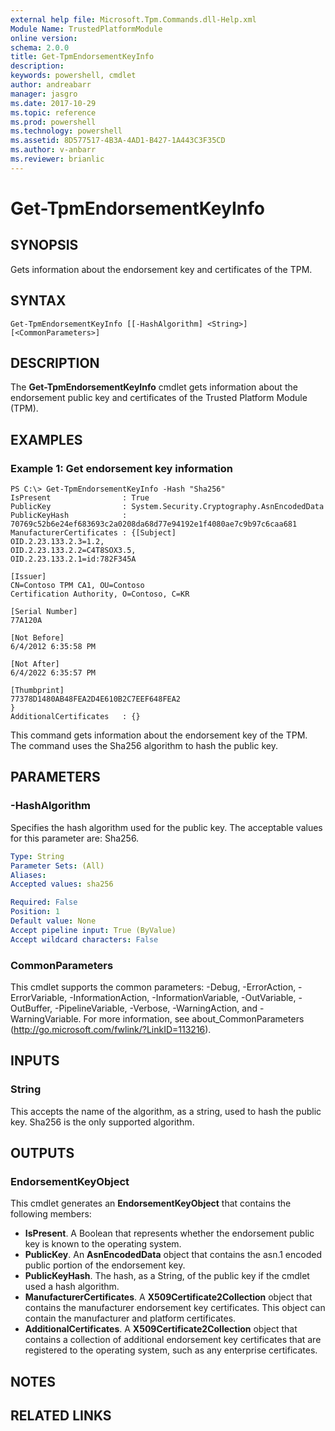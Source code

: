 ```yaml
---
external help file: Microsoft.Tpm.Commands.dll-Help.xml
Module Name: TrustedPlatformModule
online version: 
schema: 2.0.0
title: Get-TpmEndorsementKeyInfo
description: 
keywords: powershell, cmdlet
author: andreabarr
manager: jasgro
ms.date: 2017-10-29
ms.topic: reference
ms.prod: powershell
ms.technology: powershell
ms.assetid: 8D577517-4B3A-4AD1-B427-1A443C3F35CD
ms.author: v-anbarr
ms.reviewer: brianlic
---
```


# Get-TpmEndorsementKeyInfo

## SYNOPSIS
Gets information about the endorsement key and certificates of the TPM.

## SYNTAX

```
Get-TpmEndorsementKeyInfo [[-HashAlgorithm] <String>] [<CommonParameters>]
```

## DESCRIPTION
The **Get-TpmEndorsementKeyInfo** cmdlet gets information about the endorsement public key and certificates of the Trusted Platform Module (TPM).

## EXAMPLES

### Example 1: Get endorsement key information
```
PS C:\> Get-TpmEndorsementKeyInfo -Hash "Sha256"
IsPresent                : True
PublicKey                : System.Security.Cryptography.AsnEncodedData
PublicKeyHash            : 70769c52b6e24ef683693c2a0208da68d77e94192e1f4080ae7c9b97c6caa681
ManufacturerCertificates : {[Subject]
OID.2.23.133.2.3=1.2,
OID.2.23.133.2.2=C4T8SOX3.5,
OID.2.23.133.2.1=id:782F345A

[Issuer]
CN=Contoso TPM CA1, OU=Contoso
Certification Authority, O=Contoso, C=KR

[Serial Number]
77A120A

[Not Before]
6/4/2012 6:35:58 PM

[Not After]
6/4/2022 6:35:57 PM

[Thumbprint]
77378D1480AB48FEA2D4E610B2C7EEF648FEA2
}
AdditionalCertificates   : {}
```

This command gets information about the endorsement key of the TPM.
The command uses the Sha256 algorithm to hash the public key.

## PARAMETERS

### -HashAlgorithm
Specifies the hash algorithm used for the public key.
The acceptable values for this parameter are: Sha256.

```yaml
Type: String
Parameter Sets: (All)
Aliases: 
Accepted values: sha256

Required: False
Position: 1
Default value: None
Accept pipeline input: True (ByValue)
Accept wildcard characters: False
```

### CommonParameters
This cmdlet supports the common parameters: -Debug, -ErrorAction, -ErrorVariable, -InformationAction, -InformationVariable, -OutVariable, -OutBuffer, -PipelineVariable, -Verbose, -WarningAction, and -WarningVariable. For more information, see about_CommonParameters (http://go.microsoft.com/fwlink/?LinkID=113216).

## INPUTS

### String
This accepts the name of the algorithm, as a string, used to hash the public key.
Sha256 is the only supported algorithm.

## OUTPUTS

### EndorsementKeyObject
This cmdlet generates an **EndorsementKeyObject** that contains the following members:

- **IsPresent**. A Boolean that represents whether the endorsement public key is known to the operating system.
- **PublicKey**. An **AsnEncodedData** object that contains the asn.1 encoded public portion of the endorsement key. 
- **PublicKeyHash**. The hash, as a String, of the public key if the cmdlet used a hash algorithm. 
- **ManufacturerCertificates**. A **X509Certificate2Collection** object that contains the manufacturer endorsement key certificates. This object can contain the manufacturer and platform certificates. 
- **AdditionalCertificates**. A **X509Certificate2Collection** object that contains a collection of additional endorsement key certificates that are registered to the operating system, such as any enterprise certificates.

## NOTES

## RELATED LINKS

